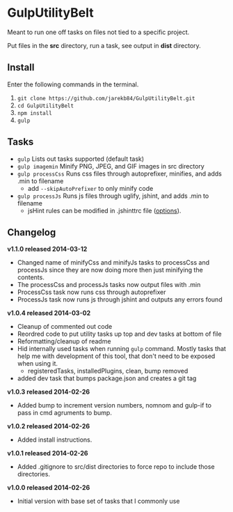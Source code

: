 GulpUtilityBelt
================
Meant to run one off tasks on files not tied to a specific project. 

Put files in the **src** directory, run a task, see output in **dist** 
directory.

## Install
Enter the following commands in the terminal.

1. `git clone https://github.com/jarekb84/GulpUtilityBelt.git`
2. `cd GulpUtilityBelt`
3. `npm install`
4. `gulp`

## Tasks
- `gulp` Lists out tasks supported (default task)   
- `gulp imagemin` Minify PNG, JPEG, and GIF images in src directory   
- `gulp processCss` Runs css files through autoprefixer, minifies, and adds .min to filename
    - add `--skipAutoPrefixer` to only minify code  
- `gulp processJs` Runs js files through uglify, jshint, and adds .min to filename
    - jsHint rules can be modified in .jshinttrc file ([options](http://www.jshint.com/docs/options)).

## Changelog
**v1.1.0 released 2014-03-12**

* Changed name of minifyCss and minifyJs tasks to processCss and processJs since they are now doing more then just minifying the contents.
* The processCss and processJs tasks now output files with .min
* ProcessCss task now runs css through autoprefixer
* ProcessJs task now runs js through jshint and outputs any errors found

**v1.0.4 released 2014-03-02**

* Cleanup of commented out code
* Reordred code to put utility tasks up top and dev tasks at bottom of file
* Reformatting/cleanup of readme
* Hid internally used tasks when running `gulp` command. Mostly tasks that help me with development of this tool, that don't need to be exposed when using it.
    - registeredTasks, installedPlugins, clean, bump removed
* added dev task that bumps package.json and creates a git tag

**v1.0.3 released 2014-02-26**

* Added bump to increment version numbers, nomnom and gulp-if to pass in cmd agruments to bump.

**v1.0.2 released 2014-02-26**

* Added install instructions.

**v1.0.1 released 2014-02-26**

* Added .gitignore to src/dist directories to force repo to include those directories.

**v1.0.0 released 2014-02-26**

* Initial version with base set of tasks that I commonly use